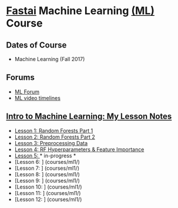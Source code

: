 # [Fastai](http://www.fast.ai) Machine Learning [(ML)](http://www.fast.ai/2018/09/26/ml-launch/) Course

## Dates of Course
- Machine Learning (Fall 2017)

## Forums
- [ML Forum](http://forums.fast.ai/t/another-treat-early-access-to-intro-to-machine-learning-videos/6826)
- [ML video timelines](http://forums.fast.ai/t/another-treat-early-access-to-intro-to-machine-learning-videos/6826/321?u=ericpb)

## [Intro to Machine Learning: My Lesson Notes](courses/ml1/) 
* [Lesson 1: Random Forests Part 1](courses/ml1/lesson_01.md)
* [Lesson 2: Random Forests Part 2](courses/ml1/lesson_02.md)
* [Lesson 3: Preprocessing Data](courses/ml1/lesson_03.md)
* [Lesson 4: RF Hyperparameters & Feature Importance](courses/ml1/lesson_04.md)
* [Lesson 5:  ](courses/ml1/lesson_05.md) * in-progress *
* [Lesson 6:  ] (courses/ml1/)
* [Lesson 7:  ] (courses/ml1/)
* [Lesson 8:  ] (courses/ml1/)
* [Lesson 9:  ] (courses/ml1/)
* [Lesson 10:  ] (courses/ml1/)
* [Lesson 11:  ] (courses/ml1/)
* [Lesson 12:  ] (courses/ml1/)
